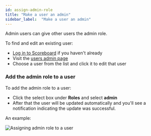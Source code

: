 ```yaml
---
id: assign-admin-role
title: "Make a user an admin"
sidebar_label:  "Make a user an admin"
---
```


Admin users can give other users the admin role.

To find and edit an existing user:

- [Log in to Scoreboard]({{appURL}}/auth/openstreetmap) if you haven't already
- Visit the [users admin page]({{appURL}}/admin/users)
- Choose a user from the list and click it to edit that user

### Add the admin role to a user

To add the admin role to a user:

- Click the select box under **Roles** and select **admin**
- After that the user will be updated automatically and you'll see a notification indicating the update was successful.

An example:

![Assigning admin role to a user](/docs/img/assign-admin-role.png)
